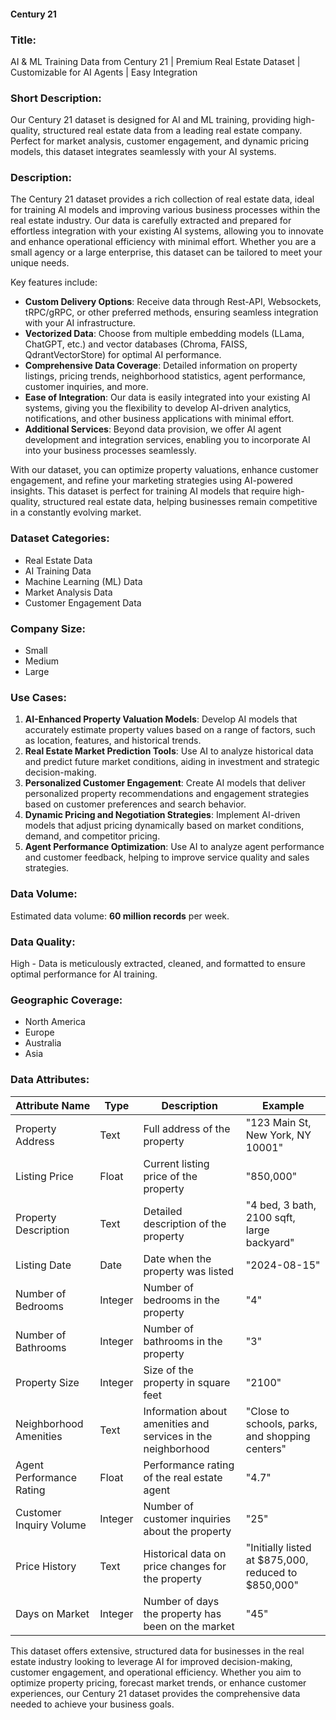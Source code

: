 #### Century 21

### Title:  
AI & ML Training Data from Century 21 | Premium Real Estate Dataset | Customizable for AI Agents | Easy Integration

### Short Description:  
Our Century 21 dataset is designed for AI and ML training, providing high-quality, structured real estate data from a leading real estate company. Perfect for market analysis, customer engagement, and dynamic pricing models, this dataset integrates seamlessly with your AI systems.

### Description:  
The Century 21 dataset provides a rich collection of real estate data, ideal for training AI models and improving various business processes within the real estate industry. Our data is carefully extracted and prepared for effortless integration with your existing AI systems, allowing you to innovate and enhance operational efficiency with minimal effort. Whether you are a small agency or a large enterprise, this dataset can be tailored to meet your unique needs.

Key features include:
- **Custom Delivery Options**: Receive data through Rest-API, Websockets, tRPC/gRPC, or other preferred methods, ensuring seamless integration with your AI infrastructure.
- **Vectorized Data**: Choose from multiple embedding models (LLama, ChatGPT, etc.) and vector databases (Chroma, FAISS, QdrantVectorStore) for optimal AI performance.
- **Comprehensive Data Coverage**: Detailed information on property listings, pricing trends, neighborhood statistics, agent performance, customer inquiries, and more.
- **Ease of Integration**: Our data is easily integrated into your existing AI systems, giving you the flexibility to develop AI-driven analytics, notifications, and other business applications with minimal effort.
- **Additional Services**: Beyond data provision, we offer AI agent development and integration services, enabling you to incorporate AI into your business processes seamlessly.

With our dataset, you can optimize property valuations, enhance customer engagement, and refine your marketing strategies using AI-powered insights. This dataset is perfect for training AI models that require high-quality, structured real estate data, helping businesses remain competitive in a constantly evolving market.

### Dataset Categories:  
- Real Estate Data  
- AI Training Data  
- Machine Learning (ML) Data  
- Market Analysis Data  
- Customer Engagement Data  

### Company Size:  
- Small  
- Medium  
- Large  

### Use Cases:  
1. **AI-Enhanced Property Valuation Models**: Develop AI models that accurately estimate property values based on a range of factors, such as location, features, and historical trends.
2. **Real Estate Market Prediction Tools**: Use AI to analyze historical data and predict future market conditions, aiding in investment and strategic decision-making.
3. **Personalized Customer Engagement**: Create AI models that deliver personalized property recommendations and engagement strategies based on customer preferences and search behavior.
4. **Dynamic Pricing and Negotiation Strategies**: Implement AI-driven models that adjust pricing dynamically based on market conditions, demand, and competitor pricing.
5. **Agent Performance Optimization**: Use AI to analyze agent performance and customer feedback, helping to improve service quality and sales strategies.

### Data Volume:  
Estimated data volume: **60 million records** per week.

### Data Quality:  
High - Data is meticulously extracted, cleaned, and formatted to ensure optimal performance for AI training.

### Geographic Coverage:  
- North America  
- Europe  
- Australia  
- Asia  

### Data Attributes:

| Attribute Name             | Type   | Description                                                    | Example                                  |
|----------------------------|--------|----------------------------------------------------------------|------------------------------------------|
| Property Address           | Text   | Full address of the property                                   | "123 Main St, New York, NY 10001"        |
| Listing Price              | Float  | Current listing price of the property                          | "850,000"                                |
| Property Description       | Text   | Detailed description of the property                           | "4 bed, 3 bath, 2100 sqft, large backyard" |
| Listing Date               | Date   | Date when the property was listed                              | "2024-08-15"                             |
| Number of Bedrooms         | Integer| Number of bedrooms in the property                             | "4"                                      |
| Number of Bathrooms        | Integer| Number of bathrooms in the property                            | "3"                                      |
| Property Size              | Integer| Size of the property in square feet                            | "2100"                                   |
| Neighborhood Amenities     | Text   | Information about amenities and services in the neighborhood   | "Close to schools, parks, and shopping centers" |
| Agent Performance Rating   | Float  | Performance rating of the real estate agent                    | "4.7"                                    |
| Customer Inquiry Volume    | Integer| Number of customer inquiries about the property                | "25"                                     |
| Price History              | Text   | Historical data on price changes for the property              | "Initially listed at $875,000, reduced to $850,000" |
| Days on Market             | Integer| Number of days the property has been on the market             | "45"                                     |

This dataset offers extensive, structured data for businesses in the real estate industry looking to leverage AI for improved decision-making, customer engagement, and operational efficiency. Whether you aim to optimize property pricing, forecast market trends, or enhance customer experiences, our Century 21 dataset provides the comprehensive data needed to achieve your business goals.